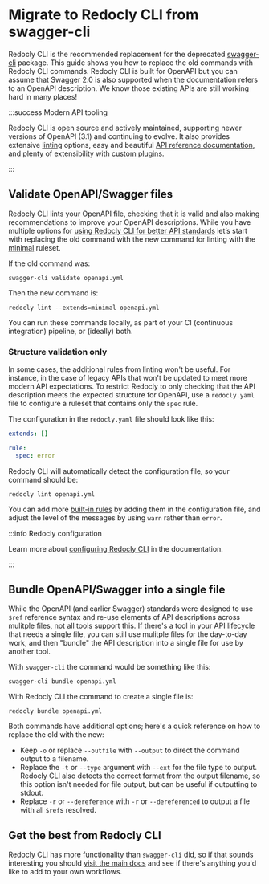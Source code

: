 # Migrate to Redocly CLI from swagger-cli

Redocly CLI is the recommended replacement for the deprecated [swagger-cli](https://www.npmjs.com/package/swagger-cli) package. This guide shows you how to replace the old commands with Redocly CLI commands. Redocly CLI is built for OpenAPI but you can assume that Swagger 2.0 is also supported when the documentation refers to an OpenAPI description. We know those existing APIs are still working hard in many places!

:::success Modern API tooling

Redocly CLI is open source and actively maintained, supporting newer versions of OpenAPI (3.1) and continuing to evolve. It also provides extensive [linting](../api-standards.md) options, easy and beautiful [API reference documentation](../api-docs.md), and plenty of extensibility with [custom plugins](../custom-plugins/index.md).

:::

## Validate OpenAPI/Swagger files

Redocly CLI lints your OpenAPI file, checking that it is valid and also making recommendations to improve your OpenAPI descriptions.
While you have multiple options for [using Redocly CLI for better API standards](../api-standards.md) let’s start with replacing the old command with the new command for linting with the [minimal](../rules/minimal.md) ruleset.

If the old command was:

```
swagger-cli validate openapi.yml
```

Then the new command is:

```
redocly lint --extends=minimal openapi.yml
```

You can run these commands locally, as part of your CI (continuous integration) pipeline, or (ideally) both.

### Structure validation only

In some cases, the additional rules from linting won't be useful. For instance, in the case of legacy APIs that won't be updated to meet more modern API expectations. To restrict Redocly to only checking that the API description meets the expected structure for OpenAPI, use a `redocly.yaml` file to configure a ruleset that contains only the `spec` rule.

The configuration in the `redocly.yaml` file should look like this:

```yaml
extends: []

rule:
  spec: error
```

Redocly CLI will automatically detect the configuration file, so your command should be:

```
redocly lint openapi.yml
```

You can add more [built-in rules](../rules/built-in-rules.md) by adding them in the configuration file, and adjust the level of the messages by using `warn` rather than `error`.

:::info Redocly configuration

Learn more about [configuring Redocly CLI](../configuration/index.mdx) in the documentation.

:::

## Bundle OpenAPI/Swagger into a single file

While the OpenAPI (and earlier Swagger) standards were designed to use `$ref` reference syntax and re-use elements of API descriptions across mulitple files, not all tools support this. If there's a tool in your API lifecycle that needs a single file, you can still use mulitple files for the day-to-day work, and then "bundle" the API description into a single file for use by another tool.

With `swagger-cli` the command would be something like this:

```
swagger-cli bundle openapi.yml
```

With Redocly CLI the command to create a single file is:

```
redocly bundle openapi.yml
```

Both commands have additional options; here's a quick reference on how to replace the old with the new:

* Keep `-o` or replace `--outfile` with `--output` to direct the command output to a filename.
* Replace the `-t` or `--type` argument with `--ext` for the file type to output. Redocly CLI also detects the correct format from the output filename, so this option isn't needed for file output, but can be useful if outputting to stdout.
* Replace `-r` or `--dereference` with `-r` or `--dereferenced` to output a file with all `$ref`s resolved.

## Get the best from Redocly CLI

Redocly CLI has more functionality than `swagger-cli` did, so if that sounds interesting you should [visit the main docs](../index.mdx) and see if there's anything you'd like to add to your own workflows.
